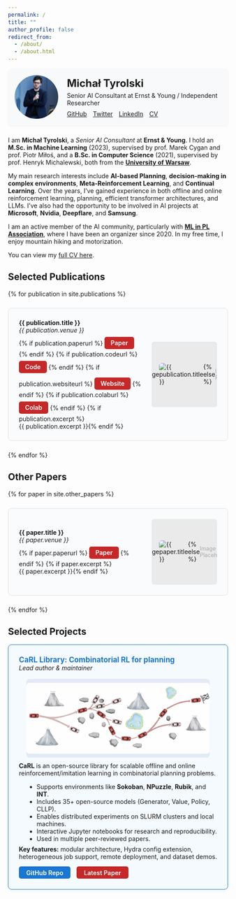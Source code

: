 ```yaml
---
permalink: /
title: ""
author_profile: false
redirect_from: 
  - /about/
  - /about.html
---
```


<!-- Custom Top Bar with Profile -->
<div style="display: flex; align-items: center; background-color: #f8f9fa; padding: 15px; border-radius: 8px; margin-bottom: 25px; box-shadow: 0 2px 5px rgba(0,0,0,0.05); max-width: 1200px; margin-left: auto; margin-right: auto;">
  <div style="width: 100px; height: 100px; border-radius: 50%; overflow: hidden; margin-right: 20px; flex-shrink: 0;">
    <img src="../images/IMG_8383.JPEG" alt="Michał Tyrolski" style="width: 100%; height: 100%; object-fit: cover;">
  </div>
  <div>
    <h1 style="margin: 0; font-size: 1.7em;">Michał Tyrolski</h1>
    <p style="margin: 5px 0 0;">Senior AI Consultant at Ernst & Young / Independent Researcher</p>
    <div style="margin-top: 8px;">
      <a href="https://github.com/mtyrolski" style="margin-right: 10px;"><i class="fab fa-github"></i> GitHub</a>
      <a href="https://twitter.com/mtyrolski" style="margin-right: 10px;"><i class="fab fa-twitter"></i> Twitter</a>
      <a href="https://www.linkedin.com/in/michal-tyrolski/" style="margin-right: 10px;"><i class="fab fa-linkedin"></i> LinkedIn</a>
      <a href="../files/cv.pdf"><i class="fas fa-file-pdf"></i> CV</a>
    </div>
  </div>
</div>


I am **Michał Tyrolski**, a *Senior AI Consultant* at **Ernst & Young**. I hold an **M.Sc. in Machine Learning** (2023), supervised by prof. Marek Cygan and prof. Piotr Miłoś, and a **B.Sc. in Computer Science** (2021), supervised by prof. Henryk Michalewski, both from the [**University of Warsaw**](https://www.mimuw.edu.pl/en/).

My main research interests include **AI-based Planning**, **decision-making in complex environments**, **Meta-Reinforcement Learning**, and **Continual Learning**. Over the years, I’ve gained experience in both offline and online reinforcement learning, planning, efficient transformer architectures, and LLMs. I’ve also had the opportunity to be involved in AI projects at **Microsoft**, **Nvidia**, **Deepflare**, and **Samsung**.

I am an active member of the AI community, particularly with [**ML in PL Association**](https://mlinpl.org/), where I have been an organizer since 2020. In my free time, I enjoy mountain hiking and motorization.

You can view my [full CV here](../files/cv.pdf).


## Selected Publications

<style>
.publication-box {
  display: flex;
  align-items: center;
  border: 1px solid #e0e0e0;
  border-radius: 8px;
  padding: 1.5rem;
  background: #fafbfc;
  min-height: 150px;
  transition: background 0.2s, box-shadow 0.2s, border-color 0.2s;
}
.publication-box:hover {
  background: #f0f6ff;
  box-shadow: 0 2px 8px rgba(30, 136, 229, 0.08);
  border-color: #90caf9;
}
.paper-link {
  display: inline-block;
  background: #c62828;
  color: #fff;
  padding: 0.4em 1em;
  border-radius: 5px;
  text-decoration: none;
  font-weight: 600;
  margin: 0.5em 0 0.2em 0;
  transition: background 0.2s, color 0.2s, box-shadow 0.2s;
}
.paper-link:hover {
  background: #fff;
  color: #c62828;
  box-shadow: 0 0 0 2px #c62828 inset;
}
</style>

<div style="display: flex; flex-direction: column; gap: 1.5rem; max-width: 1200px; margin: 0 auto;">
{% for publication in site.publications %}
  <div class="publication-box">
    <div style="flex: 1; max-width: calc(100% - 170px);">
      <strong>{{ publication.title }}</strong><br>
      <em>{{ publication.venue }}</em><br>
      {% if publication.paperurl %}
        <a href="{{ publication.paperurl }}" class="paper-link">Paper</a>
      {% endif %}
      {% if publication.codeurl %}
        <a href="{{ publication.codeurl }}" class="paper-link">Code</a>
      {% endif %}
      {% if publication.websiteurl %}
        <a href="{{ publication.websiteurl }}" class="paper-link">Website</a>
      {% endif %}
      {% if publication.colaburl %}
        <a href="{{ publication.colaburl }}" class="paper-link">Colab</a>
      {% endif %}
      {% if publication.excerpt %}<br>{{ publication.excerpt }}{% endif %}
    </div>
    <div style="width: 150px; height: 150px; margin-left: 1.5rem; background: #eaeaea; border-radius: 6px; display: flex; align-items: center; justify-content: center; overflow: hidden;">
      {% if publication.image %}
        <img src="{{ publication.image }}" alt="{{ publication.title }}" style="max-width: 100%; max-height: 100%; object-fit: cover; border-radius: 6px;" />
      {% else %}
        <span style="color: #aaa; font-size: 0.9em;">Image<br>Placeholder</span>
      {% endif %}
    </div>
  </div>
{% endfor %}
</div>


## Other Papers

<div style="display: flex; flex-direction: column; gap: 1.5rem; max-width: 1200px; margin: 0 auto;">
{% for paper in site.other_papers %}
  <div class="publication-box">
    <div style="flex: 1; max-width: calc(100% - 170px);">
      <strong>{{ paper.title }}</strong><br>
      <em>{{ paper.venue }}</em><br>
      {% if paper.paperurl %}
        <a href="{{ paper.paperurl }}" class="paper-link">Paper</a>
      {% endif %}
      {% if paper.excerpt %}<br>{{ paper.excerpt }}{% endif %}
    </div>
    <div style="width: 150px; height: 150px; margin-left: 1.5rem; background: #eaeaea; border-radius: 6px; display: flex; align-items: center; justify-content: center; overflow: hidden;">
      {% if paper.image %}
        <img src="{{ paper.image }}" alt="{{ paper.title }}" style="max-width: 100%; max-height: 100%; object-fit: cover; border-radius: 6px;" />
      {% else %}
        <span style="color: #aaa; font-size: 0.9em;">Image<br>Placeholder</span>
      {% endif %}
    </div>
  </div>
{% endfor %}
</div>


## Selected Projects

<div style="display: flex; flex-direction: column; gap: 1.5rem; max-width: 1200px; margin: 0 auto;">
  <div style="border: 1px solid #1976d2; border-radius: 8px; padding: 1.5rem; background: #f5faff; box-shadow: 0 2px 8px rgba(25, 118, 210, 0.06);">
    <strong style="font-size: 1.2em; color: #1976d2;">CaRL Library: Combinatorial RL for planning</strong><br>
    <em>Lead author & maintainer</em><br>
    <div style="width: 100%; max-width: 420px; height: 180px; margin: 1.2em auto 0.7em auto; background: #e3eaf6; border-radius: 7px; display: flex; align-items: center; justify-content: center;">
      <img src="../images/planning.png" alt="CaRL Architecture" style="max-width: 100%; max-height: 100%; object-fit: contain; border-radius: 7px;" />
    </div>
    <p style="margin-top: 0.7em;">
      <b>CaRL</b> is an open-source library for scalable offline and online reinforcement/imitation learning in combinatorial planning problems.<br>
      <ul style="margin: 0.5em 0 0.5em 1.2em;">
        <li>Supports environments like <b>Sokoban</b>, <b>NPuzzle</b>, <b>Rubik</b>, and <b>INT</b>.</li>
        <li>Includes 35+ open-source models (Generator, Value, Policy, CLLP).</li>
        <li>Enables distributed experiments on SLURM clusters and local machines.</li>
        <li>Interactive Jupyter notebooks for research and reproducibility.</li>
        <li>Used in multiple peer-reviewed papers.</li>
      </ul>
      <b>Key features:</b> modular architecture, Hydra config extension, heterogeneous job support, remote deployment, and dataset demos.
    </p>
    <div style="margin-top: 0.7em;">
      <a href="https://github.com/mtyrolski/carl" style="display: inline-block; background: #1976d2; color: #fff; padding: 0.4em 1.2em; border-radius: 5px; text-decoration: none; font-weight: 600; margin-right: 0.7em; transition: background 0.2s;">GitHub Repo</a>
      <a href="https://arxiv.org/abs/2406.03361" style="display: inline-block; background: #c62828; color: #fff; padding: 0.4em 1.2em; border-radius: 5px; text-decoration: none; font-weight: 600; transition: background 0.2s;">Latest Paper</a>
    </div>
  </div>
</div>


